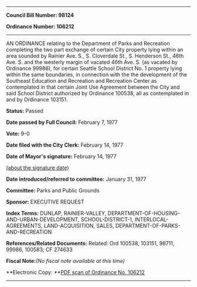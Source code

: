 

********

**Council Bill Number: 98124**
   
**Ordinance Number: 106212**
********

 AN ORDINANCE relating to the Department of Parks and Recreation completing the two part exchange of certain City property lying within an area sounded by Rainier Ave. S., S. Cloverdale St., S. Henderson St., 46th Ave. S. and the westerly margin of vacated 46th Ave. S. (as vacated by Ordinance 99986), for certain Seattle School District No. 1 property lying within the same boundaries, in connection with the the development of the Southeast Education and Recreation and Recreation Center as contemplated in that certain Joint Use Agreement between the City and said School District authorized by Ordinance 100538, all as contemplated in and by Ordinance 103151.

**Status:** Passed
   
**Date passed by Full Council:** February 7, 1977
   
**Vote:** 9-0
   
**Date filed with the City Clerk:** February 14, 1977
   
**Date of Mayor's signature:** February 14, 1977
   
[(about the signature date)](/~public/approvaldate.htm)
   
   
   
**Date introduced/referred to committee:** January 31, 1977
   
**Committee:** Parks and Public Grounds
   
**Sponsor:** EXECUTIVE REQUEST
   
   
**Index Terms:** DUNLAP, RAINIER-VALLEY, DEPARTMENT-OF-HOUSING-AND-URBAN-DEVELOPMENT, SCHOOL-DISTRICT-1, INTERLOCAL-AGREEMENTS, LAND-ACQUISITION, SALES, DEPARTMENT-OF-PARKS-AND-RECREATION

**References/Related Documents:** Related: Ord 100538, 103151, 98711, 99986, 100583; CF 274633

**Fiscal Note:**_(No fiscal note available at this time)_

**Electronic Copy: **[PDF scan of Ordinance No. 106212](/~archives/Ordinances/Ord_106212.pdf)

********

